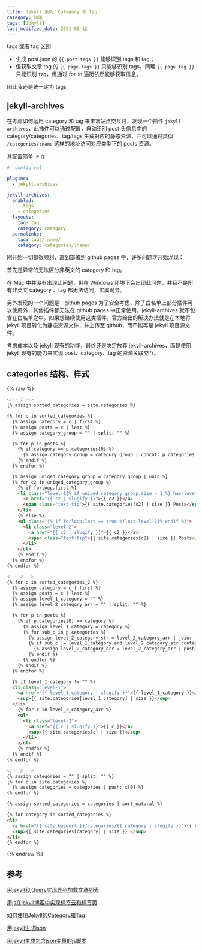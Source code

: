 ```yaml
---
title: Jekyll 系列：Category 和 Tag
category: 随笔
tags: [Jekyll]
last_modified_date: 2021-05-12
---
```


tags 或者 tag 区别

+ 生成 post.json 的 `{{ post.tags }}` 能够识别 tags 和 tag；
+ 但获取文章 tag 的 `{{ page.tags }}` 只能够识别 tags，同理 `{{ page.tag }}` 只能识别 `tag`，但通过 for-in 遍历依然能够获取信息。

因此我还是统一定为 tags。

## jekyll-archives

在考虑如何运用 category 和 tag 来丰富站点交互时，发现一个插件 `jekyll-archives`，此插件可以通过配置，自动识别 post 头信息中的 category/categories、tag/tags 生成对应的静态资源，并可以通过类似 `/categories/:name` 这样的地址访问对应类型下的 posts 资源。

其配置简单 .e.g:

```yaml
# _config.yml

plugins:
  - jekyll-archives

jekyll-archives:
  enabled:
    - tags
    - categories
  layouts:
    tag: tag
    category: category
  permalinks:
    tag: tags/:name/
    category: categories/:name/
```

刚开始一切都很顺利，直到部署到 github pages 中，许多问题才开始浮现：

首先是异常的无法区分非英文的 category 和 tag。

在 Mac 中并没有出现此问题，但在 Windows 环境下会出现此问题，并且不是所有非英文 category 、tag 都无法访问，实属诡异。

另外发现的一个问题是：github pages 为了安全考虑，除了白名单上部分插件可以使用外，其他插件都无法在 github pages 中正常使用，jekyll-archives 就不包含在白名单之中。如果想继续使用这类插件，官方给出的解决办法就是在本地将 jekyll 项目转化为静态资源文件，并上传至 github，而不能再是 jekyll 项目源文件。

考虑成本以及 jekyll 现有的功能，最终还是决定放弃 jekyll-archives，而是使用 jekyll 现有的能力来实现 post、category、tag 的资源关联交互。

## categories 结构、样式

{% raw %}

```html
<!-- 1 -->
{% assign sorted_categories = site.categories %}

{% for c in sorted_categories %}
  {% assign category = c | first %}
  {% assign posts = c | last %}
  {% assign category_group = "" | split: "" %}

  {% for p in posts %}
    {% if category == p.categories[0] %}
      {% assign category_group = category_group | concat: p.categories %}
    {% endif %}
  {% endfor %}

  {% assign uniqed_category_group = category_group | uniq %}
  {% for c2 in uniqed_category_group %}
    {% if forloop.first %}
    <li class="level-1{% if uniqed_category_group.size > 1 %} has-level-2{% endif %}">
      <a href="{{ c2 | slugify }}">{{ c2 }}</a>
      <span class="text-tip">{{ site.categories[c2] | size }} Posts</span>
    </li>
    {% else %}
    <ul class="{% if forloop.last == true %}last-level-2{% endif %}">
      <li class="level-2">
        <a href="{{ c2 | slugify }}">{{ c2 }}</a>
        <span class="text-tip">{{ site.categories[c2] | size }} Posts</span>
      </li>
    </ul>
    {% endif %}
  {% endfor %}
{% endfor %}

<!-- 2 -->
{% for c in sorted_categories_2 %}
  {% assign category = c | first %}
  {% assign posts = c | last %}
  {% assign level_1_category = "" %}
  {% assign level_2_category_arr = "" | split: "" %}

  {% for p in posts %}
    {% if p.categories[0] == category %}
      {% assign level_1_category = category %}
      {% for sub_c in p.categories %}
        {% assign level_2_category_str = level_2_category_arr | join: ',' %}
        {% if sub_c != level_1_category and level_2_category_str contains sub_c %}
          {% assign level_2_category_arr = level_2_category_arr | push: sub_c %}
        {% endif %}
      {% endfor %}
    {% endif %}
  {% endfor %}

  {% if level_1_category != "" %}
  <li class="level-1">
    <a href="{{ level_1_category | slugify }}">{{ level_1_category }}</a>
    <sup>{{ site.categories[level_1_category] | size }}</sup>
  </li>
    {% for c in level_2_category_arr %}
    <ul>
      <li class="level-2">
        <a href="{{ c | slugify }}">{{ c }}</a>
        <sup>{{ site.categories[c] | size }}</sup>
      </li>
    </ul>
    {% endfor %}
  {% endif %}
{% endfor %}

<!-- 3 -->
{% assign categories = "" | split: "" %}
{% for c in site.categories %}
  {% assign categories = categories | push: c[0] %}
{% endfor %}

{% assign sorted_categories = categories | sort_natural %}

{% for category in sorted_categories %}
<li>
  <a href="{{ site.baseurl }}/categories/{{ category | slugify }}">{{ category }}</a>
  <sup>{{ site.categories[category] | size }} </sup>
</li>
{% endfor %}
```

{% endraw %}

## 参考

[用jekyll和jQuery实现异步加载文章列表](http://yanping.me/cn/blog/2012/10/10/asynchronous-loading-post-list-with-jekyll-and-jQuery/)

[用js在jekyll博客中实现标签云和标签页](http://yanping.me/cn/blog/2013/02/13/generate-tags-with-js-in-jekyll-blog/)

[如何使用Jekyll的Category和Tag](http://www.kthinker.com/post/jekyll-category-and-tag/)

[用jekyll生成json](http://yanping.me/cn/blog/2012/04/19/jekyll-with-json/)

[用jekyll生成包含json变量的js脚本](http://yanping.me/cn/blog/2012/04/20/jekyll-with-js-and-json/)
